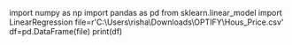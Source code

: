 import numpy as np
import pandas as pd
from sklearn.linear_model import LinearRegression
file=r'C:\Users\risha\Downloads\OPTIFY\Hous_Price.csv'
df=pd.DataFrame(file)
print(df)